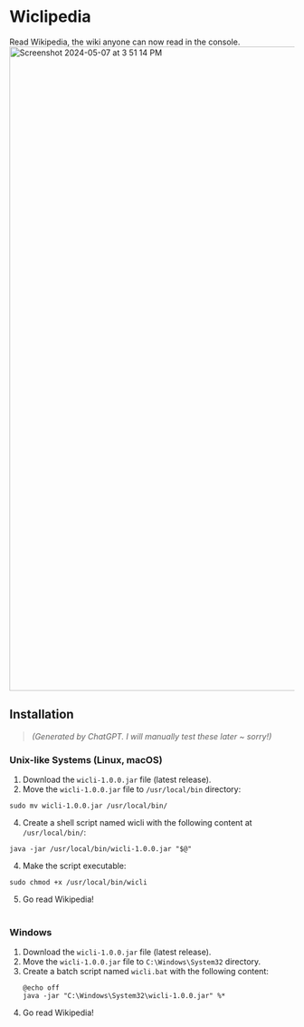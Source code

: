 # Wiclipedia
Read Wikipedia, the wiki anyone can now read in the console.
<img width="1136" alt="Screenshot 2024-05-07 at 3 51 14 PM" src="https://github.com/pocketrice/Wiclipedia/assets/79682953/4a5444da-18cc-4a63-95bf-8292f262e37d">

## Installation
> _(Generated by ChatGPT. I will manually test these later ~ sorry!)_
### Unix-like Systems (Linux, macOS)
1. Download the `wicli-1.0.0.jar` file (latest release).
2. Move the `wicli-1.0.0.jar` file to `/usr/local/bin` directory:
```
sudo mv wicli-1.0.0.jar /usr/local/bin/
```

4. Create a shell script named wicli with the following content at `/usr/local/bin/`:
```#!/bin/bash
java -jar /usr/local/bin/wicli-1.0.0.jar "$@"
```

4. Make the script executable:
```
sudo chmod +x /usr/local/bin/wicli
```

5. Go read Wikipedia!
<br><br>
### Windows
1. Download the `wicli-1.0.0.jar` file (latest release).
2. Move the `wicli-1.0.0.jar` file to `C:\Windows\System32` directory.
3. Create a batch script named `wicli.bat` with the following content:
    ```
    @echo off
    java -jar "C:\Windows\System32\wicli-1.0.0.jar" %*
    ```
4. Go read Wikipedia!
